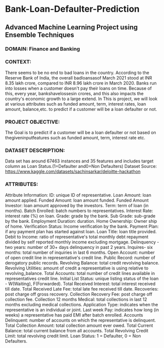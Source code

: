 # Bank-Loan-Defaulter-Prediction
## Advanced Machine Learning Project using Ensemble Techniques

### DOMAIN: Finance and Banking

### CONTEXT:
There seems to be no end to bad loans in the country. According to the Reserve Bank of India, the overall badloansasof March 2021 stood at INR 8.35 lakh crore, compared to INR 8.96 lakh crore in March 2020. Banks run into losses when a customer doesn't pay their loans on time. Because of this, every year, bankshavelossesin crores, and this also impacts the country's economic growth to a large extend.
In This is project, we will look at various attributes such as funded amount, term, interest rates, loan amount, balance,etc. to predict if a customer will be a loan defaulter or not. 

### PROJECT OBJECTIVE: 
The Goal is to predict if a customer will be a loan defaulter or not based on thegiveninputfeatures such as funded amount, term, interest rate etc. 

### DATASET DESCRIPTION:
Data set has around 67463 instances and 35 features and includes target column as Loan Status.(1=Defaulter and0=Non Defaulters)
Dataset Source: https://www.kaggle.com/datasets/sachinsarkar/deloitte-hackathon

### ATTRIBUTES:
Attribute Information:
ID: unique ID of representative.
Loan Amount: loan amount applied.
Funded Amount: loan amount funded.
Funded Amount Investor: loan amount approved by the investors.
Term: term of loan (in months).
Batch Enrolled: batch numbers to representatives.
Interest Rate: interest rate (%) on loan.
Grade: grade by the bank.
Sub Grade: sub-grade by the bank.
Employment Duration: duration.
Home Ownership: Owner ship of home.
Verification Status: Income verification by the bank.
Payment Plan: if any payment plan has started against loan.
Loan Title: loan title provided.
Debit to Income: ratio of representative's total monthly debt repayment divided by self reported monthly income excluding mortgage.
Delinquency - two years: number of 30+ days delinquency in past 2 years.
Inquires- six months: total number of inquiries in last 6 months.
Open Account: number of open credit line in representative's credit line.
Public Record: number of derogatory public records.
Revolving Balance: total credit revolving balance.
Revolving Utilities: amount of credit a representative is using relative to revolving_balance.
Total Accounts: total number of credit lines available in representatives credit line.
Initial List Status: unique listing status of the loan - W(Waiting), F(Forwarded).
Total Received Interest: total interest received till date.
Total Received Late Fee: total late fee received till date.
Recoveries: post charge off gross recovery.
Collection Recovery Fee: post charge off collection fee.
Collection 12 months Medical: total collections in last 12 months excluding medical collections.
Application Type: indicates when the representative is an individual or joint.
Last week Pay: indicates how long (in weeks) a representative has paid EMI after batch enrolled.
Accounts Delinquent: number of accounts on which the representative is delinquent.
Total Collection Amount: total collection amount ever owed.
Total Current Balance: total current balance from all accounts.
Total Revolving Credit Limit: total revolving credit limit.
Loan Status: 1 = Defaulter, 0 = Non Defaulters.

